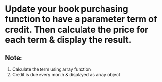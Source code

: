 # Update your book purchasing function to have a parameter term of credit. Then calculate the price for each term & display the result.

## Note:
1. Calculate the term using array function
2. Credit is due every month & displayed as array object